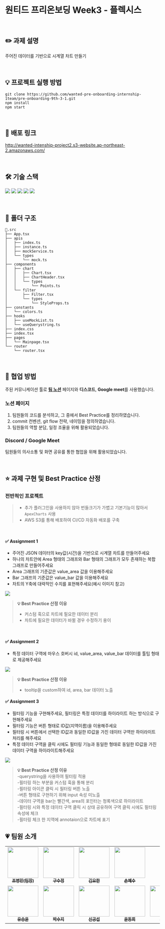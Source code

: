 # 원티드 프리온보딩 Week3 - 플렉시스

<br />

## ✏️ 과제 설명

주어진 데이터를 기반으로 시계열 차트 만들기

<br />

## 💡 프로젝트 실행 방법

```
git clone https://github.com/wanted-pre-onboarding-internship-1team/pre-onboarding-9th-3-1.git
npm install
npm start
```

<br />

## 📌 배포 링크

http://wanted-intenship-project2.s3-website.ap-northeast-2.amazonaws.com/

<br />

## 🛠 기술 스택

<img src="https://img.shields.io/badge/TypeScript-3178C6?style=flat-square&logo=TypeScript&logoColor=white"/> <img src="https://img.shields.io/badge/React-61DAFB?style=flat-square&logo=React&logoColor=white"/> <img src="https://img.shields.io/badge/styled-component-DB7093?style=flat-square&logo=styled-components&logoColor=white"/> <img src="https://img.shields.io/badge/Axios-5A29E4?style=flat-square&logo=Axios&logoColor=white"/> <img src="https://img.shields.io/badge/React Router-CA4245?style=flat-square&logo=React Router&logoColor=white">

<br />

## 🎄 폴더 구조

```
📄.src
├── App.tsx
├── apis
│   ├── index.ts
│   ├── instance.ts
│   ├── mockService.ts
│   └── types
│       └── mock.ts
├── components
│   ├── chart
│   │   ├── Chart.tsx
│   │   ├── ChartHeader.tsx
│   │   └── types
│   │       └── Points.ts
│   └── filter
│       ├── Filter.tsx
│       └── types
│           └── StyleProps.ts
├── constants
│   └── colors.ts
├── hooks
│   ├── useMockList.ts
│   └── useQuerystring.ts
├── index.css
├── index.tsx
├── pages
│   └── Mainpage.tsx
└── router
    └── router.tsx
```

<br />

## 👏 협업 방법

주된 커뮤니케이션 툴로 [**팀 노션**](https://www.notion.so/1-48d83304b94c42ad8352fcf6e7973b9f?pvs=4) 페이지와 **디스코드**, **Google meet**를 사용했습니다.

### **노션 페이지**

1. 팀원들의 코드를 분석하고, 그 중에서 Best Practice를 정리하였습니다.
2. commit 컨벤션, git flow 전략, 네이밍을 정의하였습니다.
3. 팀원들의 역할 분담, 일정 조율을 위해 활용되었습니다.

### **Discord / Google Meet**

팀원들의 의사소통 및 화면 공유를 통한 협업을 위해 활용되었습니다.

<br />

## ⭐️ 과제 구현 및 Best Practice 산정

### 전반적인 프로젝트

> - 추가 플러그인을 사용하지 않아 번들크기가 가볍고 기본기능이 많아서 `ApexCharts` 사용
> - AWS S3를 통해 배포하여 CI/CD 자동화 배포를 구축

<br />

#### ✅ Assignment 1

- 주어진 JSON 데이터의 key값(시간)을 기반으로 시계열 차트를 만들어주세요
- 하나의 차트안에 Area 형태의 그래프와 Bar 형태의 그래프가 모두 존재하는 복합 그래프로 만들어주세요
- Area 그래프의 기준값은 value_area 값을 이용해주세요
- Bar 그래프의 기준값은 value_bar 값을 이용해주세요
- 차트의 Y축에 대략적인 수치를 표현해주세요(예시 이미지 참고)

![](https://user-images.githubusercontent.com/112826154/225865414-fb65aaa0-fecf-435b-8b38-e2e51d7d9b47.png)

> **💡 Best Practice 산정 이유**
>
> - 커스텀 훅으로 차트에 필요한 데이터 분리
> - 차트에 필요한 데이터가 바뀔 경우 수정하기 용이

<br />
    
#### ✅ Assignment 2

- 특정 데이터 구역에 마우스 호버시 id, value_area, value_bar 데이터를 툴팁 형태로 제공해주세요

![](https://user-images.githubusercontent.com/112826154/225866174-4da55706-cf41-408a-909e-baaa1c01470a.png)
<br/>

> **💡 Best Practice 산정 이유**
>
> - tooltip을 custom하여 id, area, bar 데이터 노출

#### ✅ Assignment 3

- 필터링 기능을 구현해주세요, 필터링은 특정 데이터를 하이라이트 하는 방식으로 구현해주세요
- 필터링 기능은 버튼 형태로 ID값(지역이름)을 이용해주세요
- 필터링 시 버튼에서 선택한 ID값과 동일한 ID값을 가진 데이터 구역만 하이라이트 처리를 해주세요
- 특정 데이터 구역을 클릭 시에도 필터링 기능과 동일한 형태로 동일한 ID값을 가진 데이터 구역을 하이라이트해주세요

![](https://user-images.githubusercontent.com/112826154/225868056-fca002b6-55a3-465f-be83-6fcd72aa88f1.gif)

> **💡 Best Practice 산정 이유** <br />
> -querystring을 사용하여 필터링 적용 <br /> -필터링 하는 부분을 커스텀 훅을 통해 분리 <br /> -필터링 아이콘 클릭 시 필터링 버튼 노출 <br /> -버튼 형태로 구현하기 위해 input 속성 미노출 <br /> -데이터 구역을 bar는 빨간색, area의 포인터는 청록색으로 하이라이트 <br /> -필터링 시와 특정 데이터 구역 클릭 시 상태 공유하여 구역 클릭 시에도 필터링 속성에 체크 <br /> -필터링 체크 한 지역에 annotaion으로 차트에 표기
> <br />

## 💗 팀원 소개

<table>
  <tbody>
    <tr>
      <td align="center"><a href="https://github.com/merrybmc"><img src="https://avatars.githubusercontent.com/u/65064563?v=4" width="100px;" alt=""/><br /><sub><b>조병민(팀장)</b></sub></a><br /></td>
      <td align="center"><a href="https://github.com/sujeong-dev"><img src="https://avatars.githubusercontent.com/u/112826154?v=4" width="100px;" alt=""/><br /><sub><b>구수정</b></sub></a><br /></td>
      <td align="center"><a href="https://github.com/rladygks329"><img src="https://avatars.githubusercontent.com/u/64533351?v=4" width="100px;" alt=""/><br /><sub><b>김요한</b></sub></a><br /></td>
      <td align="center"><a href="https://github.com/sduu"><img src="https://avatars.githubusercontent.com/u/46313348?v=4" width="100px;" alt=""/><br /><sub><b>손혜수</b></sub></a><br /></td>
     <tr/>
     <td align="center"><a href="https://github.com/SeungYn"><img src="https://avatars.githubusercontent.com/u/66045666?v=4" width="100px;" alt=""/><br /><sub><b>유승윤</b></sub></a><br /></td>
     <td align="center"><a href="https://github.com/lzns960"><img src="https://avatars.githubusercontent.com/u/78632299?v=4" width="100px;" alt=""/><br /><sub><b>박수지</b></sub></a><br /></td>
     <td align="center"><a href="https://github.com/gong25"><img src="https://avatars.githubusercontent.com/u/60168937?v=4" width="100px;" alt=""/><br /><sub><b>신공섭</b></sub></a><br /></td>
     <td align="center"><a href="https://github.com/dhsimpson"><img src="https://avatars.githubusercontent.com/u/12489026?v=4" width="100px;" alt=""/><br /><sub><b>윤동희</b></sub></a><br /></td>
     <td align="center"><a href="https://github.com/dobidugi"><img src="https://avatars.githubusercontent.com/u/21123166?v=4" width="100px;" alt=""/><br /><sub><b>이유태</b></sub></a><br /></td>
     <tr/>
     
  </tbody>
</table>
